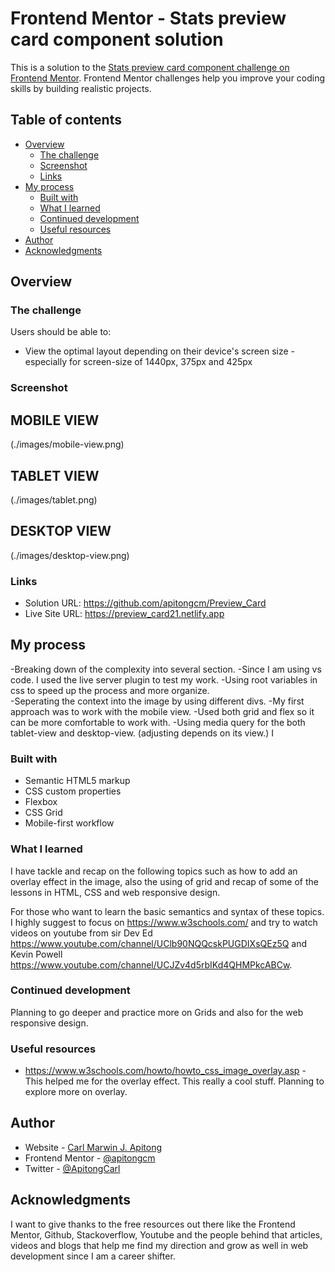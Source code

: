 # Frontend Mentor - Stats preview card component solution

This is a solution to the [Stats preview card component challenge on Frontend Mentor](https://www.frontendmentor.io/challenges/stats-preview-card-component-8JqbgoU62). Frontend Mentor challenges help you improve your coding skills by building realistic projects. 

## Table of contents

- [Overview](#overview)
  - [The challenge](#the-challenge)
  - [Screenshot](#screenshot)
  - [Links](#links)
- [My process](#my-process)
  - [Built with](#built-with)
  - [What I learned](#what-i-learned)
  - [Continued development](#continued-development)
  - [Useful resources](#useful-resources)
- [Author](#author)
- [Acknowledgments](#acknowledgments)

## Overview

### The challenge

Users should be able to:

- View the optimal layout depending on their device's screen size 
-especially for screen-size of 1440px, 375px and 425px

### Screenshot

## MOBILE VIEW
(./images/mobile-view.png)

## TABLET VIEW 
(./images/tablet.png)

## DESKTOP VIEW
(./images/desktop-view.png)


### Links

- Solution URL: https://github.com/apitongcm/Preview_Card
- Live Site URL: https://preview_card21.netlify.app

## My process

-Breaking down of the complexity into several section.
-Since I am using vs code. I used the live server plugin to test my work.
-Using root variables in css to speed up the process and more organize.  
-Seperating the context into the image by using different divs. 
-My first approach was to work with the mobile view.
-Used both grid and flex so it can be more comfortable to work with. 
-Using media query for the both tablet-view and desktop-view. (adjusting depends on its view.)
 I 

### Built with

- Semantic HTML5 markup
- CSS custom properties
- Flexbox
- CSS Grid
- Mobile-first workflow


### What I learned

I have tackle and recap on the following topics such as how to add an overlay effect in the image, also the using of grid and recap of some of the lessons in HTML, CSS and web responsive design. 

For those who want to learn the basic semantics and syntax of these topics. I highly suggest to focus on https://www.w3schools.com/ and try to watch videos on youtube from sir Dev Ed https://www.youtube.com/channel/UClb90NQQcskPUGDIXsQEz5Q and 
Kevin Powell https://www.youtube.com/channel/UCJZv4d5rbIKd4QHMPkcABCw.


### Continued development

Planning to go deeper and practice more on Grids and also for the web responsive design. 

### Useful resources

- https://www.w3schools.com/howto/howto_css_image_overlay.asp - This helped me for the overlay effect. This really a cool stuff. Planning to explore more on overlay.


## Author

- Website - [Carl Marwin J. Apitong](https://apitongcm-cv.netlify.app/)
- Frontend Mentor - [@apitongcm](https://www.frontendmentor.io/profile/apitongcm)
- Twitter - [@ApitongCarl](https://twitter.com/ApitongCarl)



## Acknowledgments

I want to give thanks to the free resources out there like the Frontend Mentor, Github, Stackoverflow, Youtube and the people behind that articles, videos and blogs that help me find my direction and grow as well in web development since I am a career shifter.